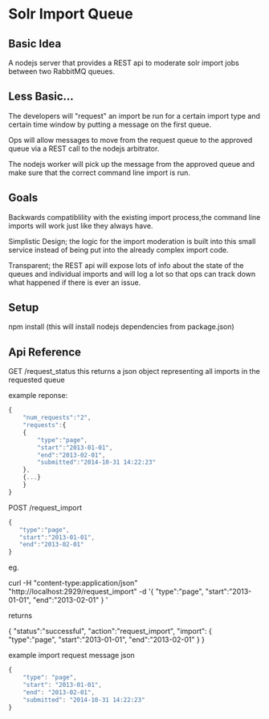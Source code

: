 


<h1>Solr Import Queue</h1>

<h2>Basic Idea</h2>

A nodejs server that provides a REST api to moderate solr import jobs
between two RabbitMQ queues. 

<h2>Less Basic...</h2>

The developers will "request" an import be run for a certain import
type and certain time window by putting a message on the first queue.

Ops will allow messages to move from the request queue to the 
approved queue via a REST call to the nodejs arbitrator.

The nodejs worker will pick up the message from the approved queue 
and make sure that the correct command line import is run.


<h2>Goals</h2>

Backwards compatiblility with the existing import process,the command line imports will work just like they always have.

Simplistic Design; the logic for the import moderation is built into this small	service instead of being put into the already complex import code.

Transparent; the REST api will expose lots of info about the state of the queues and individual imports and will log a lot so that ops can track down what happened if there is ever an issue.


<h2>Setup</h2>

npm install  (this will install nodejs dependencies from package.json)


<h2>Api Reference</h2>

GET /request_status
	this returns a json object representing all imports in the 
	requested queue

example reponse:
```javascript
{
    "num_requests":"2",
    "requests":{
	{
	    "type":"page",
	    "start":"2013-01-01",
	    "end":"2013-02-01",
	    "submitted":"2014-10-31 14:22:23"
	},
	{...}
    }
}
```

POST /request_import

```javascript
{
   "type":"page",
   "start":"2013-01-01",
   "end":"2013-02-01"
}

```
eg. 

curl -H "content-type:application/json" "http://localhost:2929/request_import" -d '{
   "type":"page",
   "start":"2013-01-01",
   "end":"2013-02-01"
}
'

returns

{
    "status":"successful",
    "action":"request_import",
    "import":
	{
   		"type":"page",
   		"start":"2013-01-01",
   		"end":"2013-02-01"
	}
}

example import request message json

```javascript
{
    "type": "page",
    "start": "2013-01-01",
    "end": "2013-02-01",
    "submitted": "2014-10-31 14:22:23"
}
```



